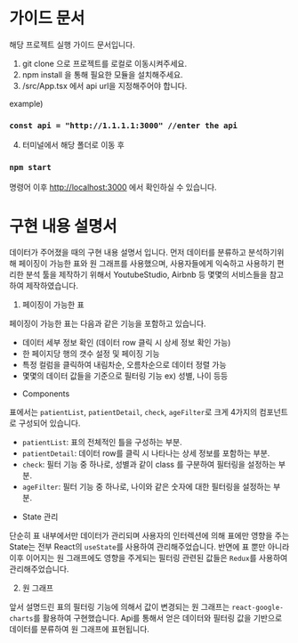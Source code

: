 # 가이드 문서

해당 프로젝트 실행 가이드 문서입니다.

1. git clone 으로 프로젝트를 로컬로 이동시켜주세요.
2. npm install 을 통해 필요한 모듈을 설치해주세요.
3. /src/App.tsx 에서 api url을 지정해주어야 합니다.

 example)
 ### `const api = "http://1.1.1.1:3000" //enter the api`

4. 터미널에서 해당 폴더로 이동 후 
 ### `npm start`
 명령어 이후 [http://localhost:3000](http://localhost:3000) 에서 확인하실 수 있습니다.




# 구현 내용 설명서

데이터가 주어졌을 때의 구현 내용 설명서 입니다.
먼저 데이터를 분류하고 분석하기위해 페이징이 가능한 표와 원 그래프를 사용했으며, 사용자들에게 익숙하고 사용하기 편리한 분석 툴을 제작하기 위해서 YoutubeStudio, Airbnb 등 몇몇의 서비스들을 참고하여 제작하였습니다.

1. 페이징이 가능한 표

페이징이 가능한 표는 다음과 같은 기능을 포함하고 있습니다.

 - 데이터 세부 정보 확인 (데이터 row 클릭 시 상세 정보 확인 가능)
 - 한 페이지당 행의 갯수 설정 및 페이징 기능
 - 특정 컬럼을 클릭하여 내림차순, 오름차순으로 데이터 정렬 가능
 - 몇몇의 데이터 값들을 기준으로 필터링 기능 ex) 성별, 나이 등등

* Components

표에서는 `patientList`, `patientDetail`, `check`, `ageFilter`로 크게 4가지의 컴포넌트로 구성되어 있습니다.

 - `patientList`: 표의 전체적인 틀을 구성하는 부분.
 - `patientDetail`: 데이터 row를 클릭 시 나타나는 상세 정보를 포함하는 부분.
 - `check`: 필터 기능 중 하나로, 성별과 같이 class 를 구분하여 필터링을 설정하는 부분.
 - `ageFilter`: 필터 기능 중 하나로, 나이와 같은 숫자에 대한 필터링을 설정하는 부분.

* State 관리

단순히 표 내부에서만 데이터가 관리되며 사용자의 인터렉션에 의해 표에만 영향을 주는 State는 전부 React의 `useState`를 사용하여 관리해주었습니다.
반면에 표 뿐만 아니라 이후 이어지는 원 그래프에도 영향을 주게되는 필터링 관련된 값들은 `Redux`를 사용하여 관리해주었습니다.

2. 원 그래프

앞서 설명드린 표의 필터링 기능에 의해서 값이 변경되는 원 그래프는 `react-google-charts`를 활용하여 구현했습니다.
Api를 통해서 얻은 데이터와 필터링 값을 기반으로 데이터를 분류하여 원 그래프에 표현됩니다.
